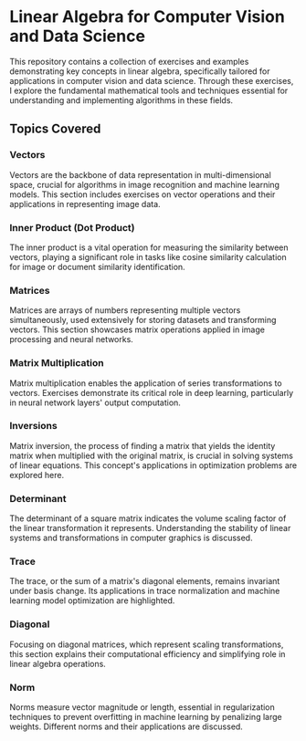# **Linear Algebra for Computer Vision and Data Science**

This repository contains a collection of exercises and examples demonstrating key concepts in linear algebra, specifically tailored for applications in computer vision and data science. Through these exercises, I explore the fundamental mathematical tools and techniques essential for understanding and implementing algorithms in these fields.

## **Topics Covered**

### **Vectors**

Vectors are the backbone of data representation in multi-dimensional space, crucial for algorithms in image recognition and machine learning models. This section includes exercises on vector operations and their applications in representing image data.

### **Inner Product (Dot Product)**

The inner product is a vital operation for measuring the similarity between vectors, playing a significant role in tasks like cosine similarity calculation for image or document similarity identification.

### **Matrices**

Matrices are arrays of numbers representing multiple vectors simultaneously, used extensively for storing datasets and transforming vectors. This section showcases matrix operations applied in image processing and neural networks.

### **Matrix Multiplication**

Matrix multiplication enables the application of series transformations to vectors. Exercises demonstrate its critical role in deep learning, particularly in neural network layers' output computation.

### **Inversions**

Matrix inversion, the process of finding a matrix that yields the identity matrix when multiplied with the original matrix, is crucial in solving systems of linear equations. This concept's applications in optimization problems are explored here.

### **Determinant**

The determinant of a square matrix indicates the volume scaling factor of the linear transformation it represents. Understanding the stability of linear systems and transformations in computer graphics is discussed.

### **Trace**

The trace, or the sum of a matrix's diagonal elements, remains invariant under basis change. Its applications in trace normalization and machine learning model optimization are highlighted.

### **Diagonal**

Focusing on diagonal matrices, which represent scaling transformations, this section explains their computational efficiency and simplifying role in linear algebra operations.

### **Norm**

Norms measure vector magnitude or length, essential in regularization techniques to prevent overfitting in machine learning by penalizing large weights. Different norms and their applications are discussed.
